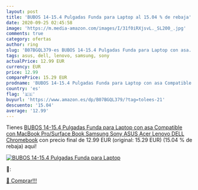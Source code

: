 ```yaml
---
layout: post
title: 'BUBOS 14-15.4 Pulgadas Funda para Laptop al 15.04 % de rebaja'
date: 2020-09-25 02:45:58
image: 'https://m.media-amazon.com/images/I/31f0iRXjsvL._SL200_.jpg'
comments: true
category: ofertas
author: ring
slug: 'B07BGQL379-es BUBOS 14-15.4 Pulgadas Funda para Laptop con asa...'
tags: asus, dell, lenovo, samsung, sony
actualPrice: 12.99 EUR
currency: EUR
price: 12.99
comparePrice: 15.29 EUR
prodname: 'BUBOS 14-15.4 Pulgadas Funda para Laptop con asa Compatible con MacBook Pro/Surface Book Samsung Sony ASUS Acer Lenovo DELL Chromebook'
country: 'es'
flag: '🇪🇸'
buyurl: 'https://www.amazon.es/dp/B07BGQL379/?tag=tolees-21'
descuento: '15.04'
average: '12.99'
---
```


Tienes [BUBOS 14-15.4 Pulgadas Funda para Laptop con asa Compatible con MacBook Pro/Surface Book Samsung Sony ASUS Acer Lenovo DELL Chromebook](https://www.amazon.es/dp/B07BGQL379/?tag=tolees-21) con precio final de  12.99 EUR (original: 15.29 EUR) (15.04 %  de rebaja) aqui!

[![BUBOS 14-15.4 Pulgadas Funda para Laptop](https://m.media-amazon.com/images/I/31f0iRXjsvL._SL200_.jpg)](https://www.amazon.es/dp/B07BGQL379/?tag=tolees-21)

🔎:


[🛒 Comprar!!!](https://www.amazon.es/dp/B07BGQL379/?tag=tolees-21)

